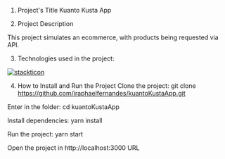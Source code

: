 1. Project's Title
Kuanto Kusta App

2. Project Description

This project simulates an ecommerce, with products being requested via API.

3. Technologies used in the project:

[![stackticon](https://firebasestorage.googleapis.com/v0/b/stackticon-81399.appspot.com/o/images%2F1678046040652?alt=media&token=c903fb6f-8cd5-43b8-9069-da3594ed3b22)](https://github.com/msdio/stackticon)


4. How to Install and Run the Project
 Clone the project:
 git clone https://github.com/iraphaelfernandes/kuantoKustaApp.git

 Enter in the folder:
 cd kuantoKustaApp

 Install dependencies:
 yarn install

 Run the project:
 yarn start

 Open the project in http://localhost:3000 URL
